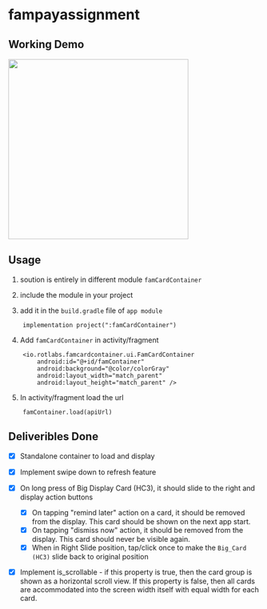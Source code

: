 # fampayassignment

## Working Demo

<img src="https://user-images.githubusercontent.com/24780524/105339755-114f5080-5c03-11eb-8202-aa13baa32feb.gif" width=360>


## Usage

1) soution is entirely in different module `famCardContainer`

2) include the module in your project

3) add it in the `build.gradle` file of `app module`
  ``` 
      implementation project(":famCardContainer")
  ```
4) Add `famCardContainer` in activity/fragment

```
    <io.rotlabs.famcardcontainer.ui.FamCardContainer
        android:id="@+id/famContainer"
        android:background="@color/colorGray"
        android:layout_width="match_parent"
        android:layout_height="match_parent" />
```

5) In activity/fragment load the url
```
    famContainer.load(apiUrl)
```

## Deliveribles Done
- [X] Standalone container to load and display
- [X] Implement swipe down to refresh feature
- [X] On long press of Big Display Card (HC3), it should slide to the right and display action buttons 
    - [X] On tapping "remind later" action on a card, it should be removed from the display. This card should be shown on the next app start.
    - [X] On tapping "dismiss now" action, it should be removed from the display. This card should never be visible again.
    - [X] When in Right Slide position, tap/click once to make the `Big_Card (HC3)` slide back to original position
- [X] Implement is_scrollable - if this property is true, then the card group is shown as a horizontal scroll view. If this property is false, then all cards are accommodated into the screen width itself with equal width for each card.

 
